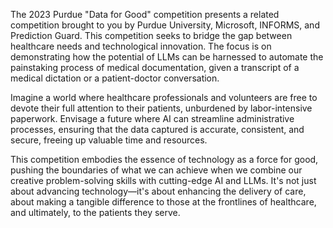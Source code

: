 The 2023 Purdue "Data for Good" competition presents a related competition brought to you by Purdue University, Microsoft, INFORMS, and Prediction Guard. This competition seeks to bridge the gap between healthcare needs and technological innovation. The focus is on demonstrating how the potential of LLMs can be harnessed to automate the painstaking process of medical documentation, given a transcript of a medical dictation or a patient-doctor conversation.

Imagine a world where healthcare professionals and volunteers are free to devote their full attention to their patients, unburdened by labor-intensive paperwork. Envisage a future where AI can streamline administrative processes, ensuring that the data captured is accurate, consistent, and secure, freeing up valuable time and resources.

This competition embodies the essence of technology as a force for good, pushing the boundaries of what we can achieve when we combine our creative problem-solving skills with cutting-edge AI and LLMs. It's not just about advancing technology—it's about enhancing the delivery of care, about making a tangible difference to those at the frontlines of healthcare, and ultimately, to the patients they serve.

